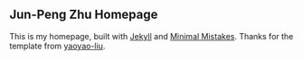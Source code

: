 ## Jun-Peng Zhu Homepage

This is my homepage, built with [Jekyll](https://jekyllrb.com/) and [Minimal Mistakes](https://mmistakes.github.io/minimal-mistakes/).
Thanks for the template from [yaoyao-liu](https://yaoyao-liu.github.io/).

